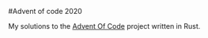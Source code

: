 #Advent of code 2020 

My solutions to the [Advent Of Code](https://adventofcode.com) project written in Rust.
